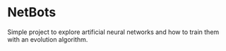 # NetBots
Simple project to explore artificial neural networks and how to train them with an evolution algorithm.
